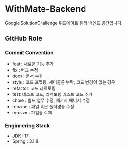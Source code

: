 # WithMate-Backend
Google SolutionChallenge 위드메이트 팀의 백엔드 공간입니다.

## GitHub Role

### Commit Convention

- feat : 새로운 기능 추가
- fix : 버그 수정
- docs : 문서 수정
- style : 코드 포맷팅, 세미콜론 누락, 코드 변경이 없는 경우
- refactor: 코드 리펙토링
- test: 테스트 코드, 리펙토링 테스트 코드 추가
- chore : 빌드 업무 수정, 패키지 매니저 수정
- rename : 파일 혹은 폴더명을 수정
- remove : 파일을 삭제

### Enginnering Stack
- JDK : 17
- Spring : 3.1.8

